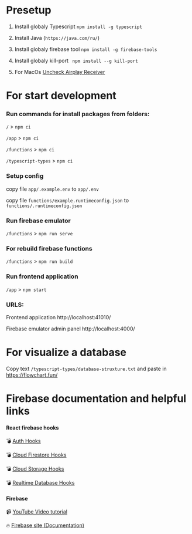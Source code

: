 # Presetup

1. Install globaly Typescript `npm install -g typescript`

2. Install Java (`https://java.com/ru/`)

3. Install globaly firebase tool `npm install -g firebase-tools`

4. Install globaly kill-port ` npm install --g kill-port`

5. For MacOs [Uncheck Airplay Receiver](https://medium.com/pythonistas/port-5000-already-in-use-macos-monterey-issue-d86b02edd36c)

# For start development

### Run commands for install packages from folders:

`/` > `npm ci`

`/app` > `npm ci`

`/functions` > `npm ci`

`/typescript-types` > `npm ci`

### Setup config

copy file `app/.example.env` to `app/.env`

copy file `functions/example.runtimeconfig.json` to `functions/.runtimeconfig.json`

### Run firebase emulator

`/functions` > `npm run serve`

### For rebuild firebase functions

`/functions` > `npm run build`

### Run frontend application

`/app` > `npm start`

### URLS:

Frontend application
http://localhost:41010/

Firebase emulator admin panel
http://localhost:4000/

# For visualize a database

Copy text `/typescript-types/database-struxture.txt` and paste in https://flowchart.fun/

# Firebase documentation and helpful links

#### React firebase hooks

💣 [Auth Hooks](https://github.com/CSFrequency/react-firebase-hooks/tree/v4.0.2/auth)

💣 [Cloud Firestore Hooks](https://github.com/CSFrequency/react-firebase-hooks/tree/v4.0.2#:~:text=Cloud%20Firestore%20Hooks)

💣 [Cloud Storage Hooks](https://github.com/CSFrequency/react-firebase-hooks/tree/v4.0.2#:~:text=Cloud%20Firestore%20Hooks-,Cloud%20Storage%20Hooks,-Realtime%20Database%20Hooks)

💣 [Realtime Database Hooks](https://github.com/CSFrequency/react-firebase-hooks/tree/v4.0.2#:~:text=Realtime%20Database%20Hooks)

#### Firebase

📹 [YouTube Video tutorial](https://www.youtube.com/watch?v=9zdvmgGsww0&list=PL4cUxeGkcC9jERUGvbudErNCeSZHWUVlb)

🔥 [Firebase site (Documentation)](https://firebase.google.com/)
